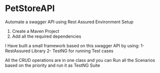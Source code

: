 # PetStoreAPI
Automate a swagger API using Rest Assured
Environment Setup
1) Create a Maven Project
2) Add all the required dependencies

I Have built a small framework based on this swagger API by using:
   1- RestAssured Library
   2- TestNG for running Test cases

   All the CRUD operations are in one class and you can Run all the Scenarios based on the priority and run it as TestNG Suite
     
